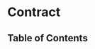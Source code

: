<script lang="ts">
  import { buildTableOfContent, buildPage } from './../scripts/build';

  const project = (await import(/* @vite-ignore */ './../build/typedoc-ast.json').then(
    module => module.default,
  )) as ProjectReflection;

  export default {
    name: 'Contract',
    data() {
      return {
        tableOfContent: [],
        pageContent: {},
      };
    },
    async created() {
      this.tableOfContent = await buildTableOfContent(project, 'Contract');
      this.pageContent = await buildPage(project, 'Contract', this.tableOfContent);

    },
  };
</script>

# Contract

## Table of Contents

<TableOfContentComponent :tocData="tableOfContent" />

<PageContentComponent :page="pageContent" />
